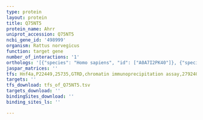 ```yaml
---
type: protein
layout: protein
title: Q75NT5
protein_name: Ahrr
uniprot_accession: Q75NT5
ncbi_gene_id: '498999'
organism: Rattus norvegicus
function: target gene
number_of_interactions: '1'
orthologs: '[{"species": "Homo sapiens", "id": ["A0A7I2PK40"]}, {"species": "Mus musculus", "id": ["<a href=\"/protein/a0a0r4j020\">A0A0R4J020</a>"]}]'
jaspar_matrices: ''
tfs: Hnf4a,P22449,25735,GTRD,chromatin immunoprecipitation assay,27924024%5Buid%5D,No
targets: ''
tfs_download: tfs_of_Q75NT5.tsv
targets_download: ''
bindingSites_download: ''
binding_sites_ls: ''

---
```

